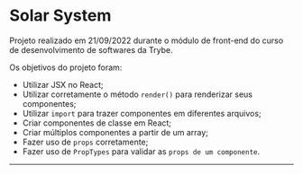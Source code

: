 # Solar System
Projeto realizado em 21/09/2022 durante o módulo de front-end do curso de desenvolvimento de softwares da Trybe.

Os objetivos do projeto foram:

* Utilizar JSX no React;
* Utilizar corretamente o método `render()` para renderizar seus componentes;
* Utilizar `import` para trazer componentes em diferentes arquivos;
* Criar componentes de classe em React;
* Criar múltiplos componentes a partir de um array;
* Fazer uso de `props` corretamente;
* Fazer uso de `PropTypes` para validar as `props de um componente`.

---